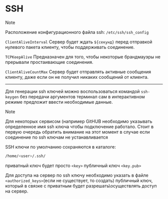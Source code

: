# SSH

> [!NOTE]
> Расположение конфигурационного файла ssh: ``/etc/ssh/ssh_config``

`ClientAliveInterval` Сервер будет ждать `${секунд}` перед отправкой нулевого пакета клиенту, чтобы поддерживать соединение.

`TCPKeepAlive` Предназначен для того, чтобы некоторые брандмауэры не прерывали простаивающие соединения.

`ClientAliveCountMax` Сервер будет отправлять активные сообщения клиенту, даже если он не получил никаких сообщений от клиента.

___

Для генерации ssh ключей можно воспользоваться командой `ssh-keygen` без передачи аргументов терминал сам в интерактивном режиме предложит ввести необходимые данные.

> [!NOTE]
> Для некоторых сервисом (например GitHUB необходимо указывать определенное имя ssh ключа чтобы подключение работало. Стоит в первую очередь обратить внимание на этот момент в случае если соединение по ssh ключам не устанавливается

SSH ключи по умолчанию сохраняются в каталоге:
``` bash
/home/<user>/.ssh/
```
приватный ключ будет просто `<key>` публичный ключ `<key.pub>`

Для доступа на сервер по ssh ключу необходимо указать в файле `<authorized_keys>`(если не существует, то создать) публичный ключ, который в связке с приватным будет разрешать\осуществлять доступ на сервер.
